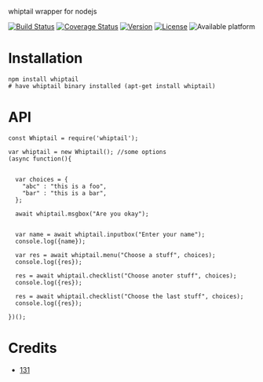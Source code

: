 whiptail wrapper for nodejs

[![Build Status](https://github.com/131/whiptail/actions/workflows/test.yml/badge.svg?branch=master)](https://github.com/131/whiptail/actions/workflows/test.yml)
[![Coverage Status](https://coveralls.io/repos/github/131/whiptail/badge.svg?branch=master)](https://coveralls.io/github/131/whiptail?branch=master)
[![Version](https://img.shields.io/npm/v/whiptail.svg)](https://www.npmjs.com/package/whiptail)
[![License](https://img.shields.io/badge/license-MIT-blue.svg)](http://opensource.org/licenses/MIT)
![Available platform](https://img.shields.io/badge/platform-linux-blue.svg)

# Installation

```
npm install whiptail
# have whiptail binary installed (apt-get install whiptail)
```

# API

``` 
const Whiptail = require('whiptail');

var whiptail = new Whiptail(); //some options
(async function(){


  var choices = {
    "abc" : "this is a foo",
    "bar" : "this is a bar",
  };

  await whiptail.msgbox("Are you okay");


  var name = await whiptail.inputbox("Enter your name");
  console.log({name});

  var res = await whiptail.menu("Choose a stuff", choices);
  console.log({res});

  res = await whiptail.checklist("Choose anoter stuff", choices);
  console.log({res});

  res = await whiptail.checklist("Choose the last stuff", choices);
  console.log({res});

})();

```


# Credits
* [131](https://github.com/131)
